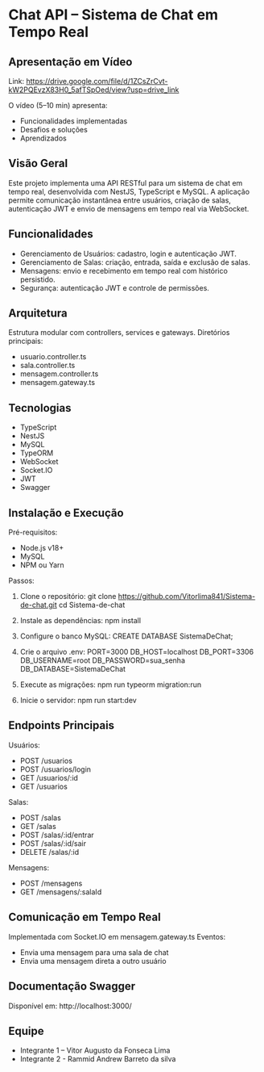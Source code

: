 Chat API – Sistema de Chat em Tempo Real
=====================================================

Apresentação em Vídeo
---------------------
Link: https://drive.google.com/file/d/1ZCsZrCvt-kW2PQEvzX83H0_5afTSpOed/view?usp=drive_link

O vídeo (5–10 min) apresenta:
- Funcionalidades implementadas
- Desafios e soluções
- Aprendizados

Visão Geral
-----------
Este projeto implementa uma API RESTful para um sistema de chat em tempo real, desenvolvida com NestJS, TypeScript e MySQL.
A aplicação permite comunicação instantânea entre usuários, criação de salas, autenticação JWT e envio de mensagens em tempo real via WebSocket.

Funcionalidades
---------------
- Gerenciamento de Usuários: cadastro, login e autenticação JWT.
- Gerenciamento de Salas: criação, entrada, saída e exclusão de salas.
- Mensagens: envio e recebimento em tempo real com histórico persistido.
- Segurança: autenticação JWT e controle de permissões.

Arquitetura
-----------
Estrutura modular com controllers, services e gateways.
Diretórios principais:
- usuario.controller.ts
- sala.controller.ts
- mensagem.controller.ts
- mensagem.gateway.ts

Tecnologias
-----------
- TypeScript
- NestJS
- MySQL
- TypeORM
- WebSocket
- Socket.IO
- JWT
- Swagger

Instalação e Execução
---------------------
Pré-requisitos:
- Node.js v18+
- MySQL
- NPM ou Yarn

Passos:
1. Clone o repositório:
   git clone https://github.com/Vitorlima841/Sistema-de-chat.git
   cd Sistema-de-chat

2. Instale as dependências:
   npm install

3. Configure o banco MySQL:
   CREATE DATABASE SistemaDeChat;

4. Crie o arquivo .env:
   PORT=3000
   DB_HOST=localhost
   DB_PORT=3306
   DB_USERNAME=root
   DB_PASSWORD=sua_senha
   DB_DATABASE=SistemaDeChat

5. Execute as migrações:
   npm run typeorm migration:run

6. Inicie o servidor:
   npm run start:dev

Endpoints Principais
--------------------
Usuários:
- POST /usuarios
- POST /usuarios/login
- GET /usuarios/:id
- GET /usuarios

Salas:
- POST /salas
- GET /salas
- POST /salas/:id/entrar
- POST /salas/:id/sair
- DELETE /salas/:id

Mensagens:
- POST /mensagens
- GET /mensagens/:salaId

Comunicação em Tempo Real
--------------------------
Implementada com Socket.IO em mensagem.gateway.ts
Eventos:
- Envia uma mensagem para uma sala de chat
- Envia uma mensagem direta a outro usuário

Documentação Swagger
--------------------
Disponível em:
http://localhost:3000/


Equipe
------
- Integrante 1 – Vitor Augusto da Fonseca Lima
- Integrante 2 - Rammid Andrew Barreto da silva
